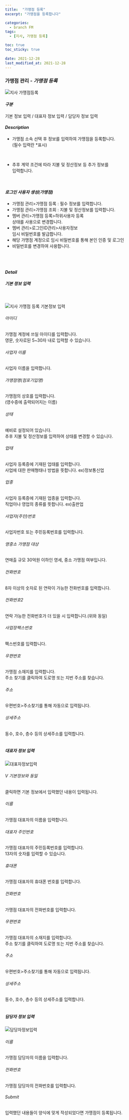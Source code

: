 ```yaml
---
title:  "가맹점 등록"
excerpt: "가맹점을 등록합니다"

categories:
  - branch FM
tags:
  - [지사, 가맹점 등록]

toc: true
toc_sticky: true
 
date: 2021-12-28
last_modified_at: 2021-12-28
---
```

### 가맹점 관리 - *가맹점 등록*
![지사 가맹점등록](https://user-images.githubusercontent.com/95394003/147436919-33cc341a-4d1b-4e7f-920a-b92ab07a958b.jpeg)

#### *구분*
기본 정보 입력 / 대표자 정보 입력 / 담당자 정보 입력
<br>

#### *Description*
- 가맹점 소속 선택 후 정보를 입력하여 가맹점을 등록합니다.<br>(필수 입력란 *표시)
<br>

- 추후 계약 조건에 따라 지불 및 정산정보 등 추가 정보를<br>입력합니다.
<br>

#### *로그인 사용자 생성(가맹점)*
- 가맹점 관리>가맹점 등록 : 필수 정보를 입력합니다.
- 가맹점 관리>가맹점 조회 : 지불 및 정산정보를 입력합니다.
- 멤버 관리>가맹점 등록>하위사용자 등록<br>상태를 사용으로 변경합니다.
- 멤버 관리>로그인ID관리>사용자정보<br>임시 비밀번호를 발급합니다.
- 해당 가맹점 계정으로 임시 비밀번호를 통해 본인 인증 및 로그인
- 비밀번호를 변경하여 사용합니다.
<br>
<br>

#### *Detail*

##### *기본 정보 입력*
<br>

![지사 가맹점 등록 기본정보 입력](https://user-images.githubusercontent.com/95394003/147436785-95e876e0-3248-4fe0-8b35-8a1a8843c04e.jpeg)

###### 아이디
가맹점 계정에 쓰일 아이디를 입력합니다.<br>
영문, 숫자로된 5~30자 내로 입력할 수 있습니다.

###### 사업자 이름
사업자 이름을 입력합니다.

###### 가맹점명(점포기입명)
가맹점의 상호를 입력합니다.<br>
(영수증에 출력되어지는 이름)

###### 상태
예비로 설정되어 있습니다.<br>추후 지불 및 정산정보를 입력하여 상태를 변경할 수 있습니다.

###### 업태
사업자 등록증에 기재된 업태를 입력합니다.<br>
사업에 대한 판매형태나 방법을 뜻합니다. ex)정보통신업

###### 업종
사업자 등록증에 기재된 업종을 입력합니다.<br>
직업이나 영업의 종류를 뜻합니다. ex)출판업

###### 사업자(주민)번호
사업자번호 또는 주민등록번호를 입력합니다.

###### 영중소 가맹점 대상
연매출 규모 30억원 이하인 영세, 중소 가맹점 여부입니다.

###### 전화번호
8자 이상의 숫자로 된 연락이 가능한 전화번호를 입력합니다.

###### 전화번호2
연락 가능한 전화번호가 더 있을 시 입력합니다.(위와 동일)

###### 사업장팩스번호
팩스번호를 입력합니다.

###### 우편번호
가맹점 소재지를 입력합니다.<br>
주소 찾기를 클릭하여 도로명 또는 지번 주소를 찾습니다.

###### 주소
우편번호>주소찾기를 통해 자동으로 입력됩니다.

###### 상세주소
동수, 호수, 층수 등의 상세주소를 입력합니다.
<br>
<br>

##### *대표자 정보 입력*
![대표자정보입력](https://user-images.githubusercontent.com/95394003/146134572-905bea6e-cb27-4b72-be29-5ee99cf67e52.jpeg)
###### V 기본정보와 동일
클릭하면 기본 정보에서 입력했던 내용이 입력됩니다.
###### 이름
가맹점 대표자의 이름을 입력합니다.
###### 대표자 주민번호
가맹점 대표자의 주민등록번호를 입력합니다.<br>
13자의 숫자를 입력할 수 있습니다.
###### 휴대폰
가맹점 대표자의 휴대폰 번호를 입력합니다.
###### 전화번호
가맹점 대표자의 전화번호를 입력합니다.
###### 우편번호
가맹점 대표자의 소재지를 입력합니다.<br>
주소 찾기를 클릭하여 도로명 또는 지번 주소를 찾습니다.
###### 주소
우편번호>주소찾기를 통해 자동으로 입력됩니다.
###### 상세주소
동수, 호수, 층수 등의 상세주소를 입력합니다.
<br>
<br>

##### *담당자 정보 입력*
![담당자정보입력](https://user-images.githubusercontent.com/95394003/146134757-a8ddc47a-5b97-4a42-8a38-a2c3b8cbfca1.jpeg)
###### 이름
가맹점 담당자의 이름을 입력합니다.
###### 전화번호
가맹점 담당자의 전화번호를 입력합니다.
###### Submit
입력했던 내용들이 양식에 맞게 작성되었다면 가맹점이 등록됩니다.